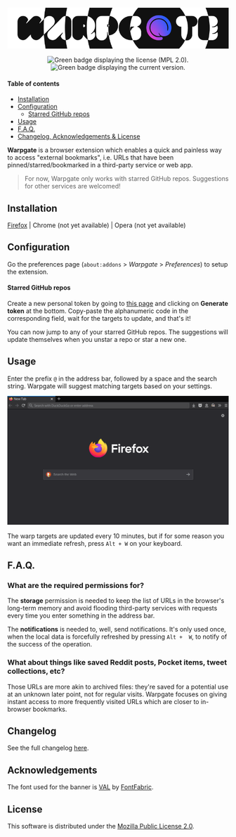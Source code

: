 <p align="center">
	<img src="https://raw.githubusercontent.com/cheap-glitch/warpgate/master/docs/banner.png" alt="Banner of the project.">
</p>

<div align="center">
	<img src="https://badgen.net/github/license/cheap-glitch/warpgate" alt="Green badge displaying the license (MPL 2.0).">
	<img src="https://badgen.net/github/release/cheap-glitch/warpgate" alt="Green badge displaying the current version.">
</div>

#### Table of contents

 * [Installation](#installation)
 * [Configuration](#configuration)
   * [Starred GitHub repos](#starred-github-repos)
 * [Usage](#usage)
 * [F.A.Q.](#faq)
 * [Changelog, Acknowledgements & License](#changelog)

**Warpgate** is  a browser extension which  enables a quick and  painless way to
access "external bookmarks", i.e.  URLs that have been pinned/starred/bookmarked
in a third-party service or web app.

> For now, Warpgate only works  with starred GitHub repos. Suggestions for other
> services are welcomed!

## Installation

[Firefox](https://addons.mozilla.org/en-US/firefox/addon/warpgate) | Chrome (not
yet available) | Opera (not yet available)

## Configuration

Go the preferences  page (`about:addons` > *Warpgate* >  *Preferences*) to setup
the extension.

#### Starred GitHub repos

Create a new personal token by going to [this page](https://github.com/settings/tokens/new?description=Warpgate&scopes=read:user)
and clicking  on **Generate token**  at the bottom. Copy-paste  the alphanumeric
code in the corresponding field, wait for  the targets to update, and that's it!

You can  now jump  to any  of your  starred GitHub  repos. The  suggestions will
update themselves when you unstar a repo or star a new one.


## Usage

Enter the  prefix `@` in  the address  bar, followed by  a space and  the search
string. Warpgate will suggest matching targets based on your settings.

![usage demo](https://raw.githubusercontent.com/cheap-glitch/warpgate/master/docs/demo.gif)

The warp targets are  updated every 10 minutes, but if for  some reason you want
an immediate refresh, press `Alt + W` on your keyboard.


## F.A.Q.

### What are the required permissions for?

The **storage** permission is  needed to keep the list of  URLs in the browser's
long-term memory  and avoid  flooding third-party  services with  requests every
time you enter something in the address bar.

The **notifications**  is needed  to, well, send  notifications. It's  only used
once, when  the local  data is forcefully  refreshed by pressing  `Alt +  W`, to
notify of the success of the operation.

### What about things like saved  Reddit posts, Pocket items, tweet collections, etc?

Those URLs are more akin to archived files: they're saved for a potential use at
an  unknown later  point, not  for regular  visits. Warpgate  focuses on  giving
instant access  to more frequently visited  URLs which are closer  to in-browser
bookmarks.


## Changelog

See the full changelog [here](https://github.com/cheap-glitch/warpgate/releases).


## Acknowledgements

The font  used for the banner  is [VAL](https://www.fontfabric.com/fonts/val) by
[FontFabric](https://www.fontfabric.com).


## License

This   software    is   distributed   under   the    [Mozilla   Public   License
2.0](https://www.mozilla.org/en-US/MPL/2.0).
